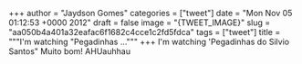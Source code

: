 
+++
author = "Jaydson Gomes"
categories = ["tweet"]
date = "Mon Nov 05 01:12:53 +0000 2012"
draft = false
image = "{TWEET_IMAGE}"
slug = "aa050b4a401a32eafac6f1682c4cce1c2fd5fdca"
tags = ["tweet"]
title = """I'm watching "Pegadinhas ..."""
+++
I'm watching 'Pegadinhas do Silvio Santos" Muito bom! AHUauhhau
